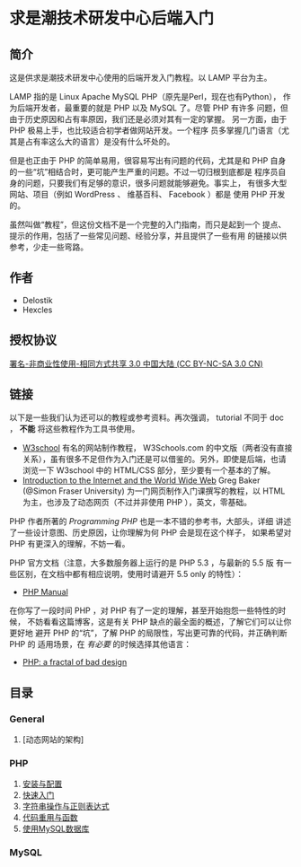 ﻿# 求是潮技术研发中心后端入门

## 简介

这是供求是潮技术研发中心使用的后端开发入门教程。以 LAMP 平台为主。

LAMP 指的是 Linux Apache MySQL PHP（原先是Perl，现在也有Python），
作为后端开发者，最重要的就是 PHP 以及 MySQL 了。尽管 PHP 有许多
问题，但由于历史原因和占有率原因，我们还是必须对其有一定的掌握。
另一方面，由于 PHP 极易上手，也比较适合初学者做网站开发。一个程序
员多掌握几门语言（尤其是占有率这么大的语言）是没有什么坏处的。

但是也正由于 PHP 的简单易用，很容易写出有问题的代码，尤其是和 PHP
自身的一些“坑”相结合时，更可能产生严重的问题。不过一切归根到底都是
程序员自身的问题，只要我们有足够的意识，很多问题就能够避免。事实上，
有很多大型网站、项目（例如 WordPress 、 维基百科、 Facebook ）都是
使用 PHP 开发的。

虽然叫做“教程”，但这份文档不是一个完整的入门指南，而只是起到一个
提点、提示的作用，包括了一些常见问题、经验分享，并且提供了一些有用
的链接以供参考，少走一些弯路。

## 作者

* Delostik
* Hexcles

## 授权协议

[署名-非商业性使用-相同方式共享 3.0 中国大陆 (CC BY-NC-SA 3.0 CN)](http://creativecommons.org/licenses/by-nc-sa/3.0/cn/)

## 链接

以下是一些我们认为还可以的教程或参考资料。再次强调， tutorial 不同于
 doc ， __不能__ 将这些教程作为工具书使用。

* [W3school](http://www.w3school.com.cn/)
  有名的网站制作教程， W3Schools.com 的中文版（两者没有直接关系），虽有很多不足但作为入门还是可以借鉴的。另外，即使是后端，也请浏览一下 W3school 中的 HTML/CSS 部分，至少要有一个基本的了解。
* [Introduction to the Internet and the World Wide Web](http://www.cs.sfu.ca/CourseCentral/165/common/guide/)
  Greg Baker (@Simon Fraser University) 为一门网页制作入门课撰写的教程，以 HTML 为主，也涉及了动态网页（不过并非使用 PHP ），英文，零基础。

PHP 作者所著的 _Programming PHP_ 也是一本不错的参考书，大部头，详细
讲述了一些设计意图、历史原因，让你理解为何 PHP 会是现在这个样子，
如果希望对 PHP 有更深入的理解，不妨一看。

PHP 官方文档（注意，大多数服务器上运行的是 PHP 5.3 ，与最新的 5.5 版
有一些区别，在文档中都有相应说明，使用时请避开 5.5 only 的特性）：

* [PHP Manual](http://www.php.net/manual/en/)

在你写了一段时间 PHP ，对 PHP 有了一定的理解，甚至开始抱怨一些特性的时候，
不妨看看这篇博客，这是有关 PHP 缺点的最全面的概述，了解它们可以让你更好地
避开 PHP 的“坑”，了解 PHP 的局限性，写出更可靠的代码，并正确判断 PHP 的
适用场景，在 _有必要_ 的时候选择其他语言：

* [PHP: a fractal of bad design](http://me.veekun.com/blog/2012/04/09/php-a-fractal-of-bad-design/)

## 目录

### General

1. [动态网站的架构]

### PHP

1. [安装与配置](PHP/安装与配置.md)
1. [快速入门](PHP/快速入门.md)
1. [字符串操作与正则表达式](PHP/字符串操作与正则表达式.md)
1. [代码重用与函数](PHP/代码重用与函数.md)
1. [使用MySQL数据库](PHP/使用MySQL数据库.md)

### MySQL



